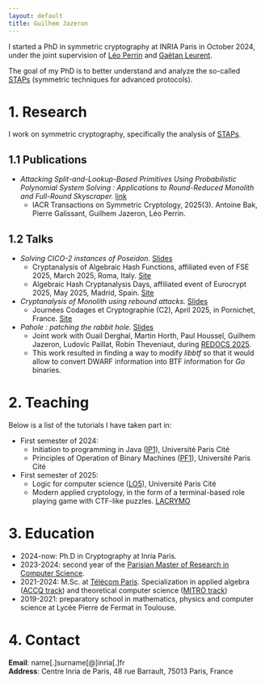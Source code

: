 ```yaml
---
layout: default
title: Guilhem Jazeron
---
```


I started a PhD in symmetric cryptography at INRIA Paris in October 2024, under the joint supervision of [Léo Perrin](https://who.paris.inria.fr/Leo.Perrin/) and [Gaëtan Leurent](https://who.rocq.inria.fr/Gaetan.Leurent/).

The goal of my PhD is to better understand and analyze the so-called [STAPs](https://stap-zoo.com/) (symmetric techniques for advanced protocols).

# 1. Research

I work on symmetric cryptography, specifically the analysis of [STAPs](https://stap-zoo.com/).

## 1.1 Publications 

- *Attacking Split-and-Lookup-Based Primitives Using Probabilistic Polynomial System Solving : Applications to Round-Reduced Monolith and Full-Round Skyscraper.* [link](https://tosc.iacr.org/index.php/ToSC/article/view/12473)
    * IACR Transactions on Symmetric Cryptology, 2025(3). Antoine Bak, Pierre Galissant, Guilhem Jazeron, Léo Perrin.

## 1.2 Talks

- *Solving CICO-2 instances of Poseidon.* [Slides](./assets/presentations/poseidon.pdf)
    * Cryptanalysis of Algebraic Hash Functions, affiliated even of FSE 2025, March 2025, Roma, Italy. [Site](https://www.cahf-poseidon.info/)
    * Algebraic Hash Cryptanalysis Days, affiliated event of Eurocrypt 2025, May 2025, Madrid, Spain. [Site](https://www.ahc-poseidon.info/)
- *Cryptanalysis of Monolith using rebound attacks.* [Slides](./assets/presentations/monolith.pdf)
    * Journées Codages et Cryptographie (C2), April 2025, in Pornichet, France. [Site](https://indico.math.cnrs.fr/event/11948/)
- *Pahole : patching the rabbit hole.* [Slides](./assets/presentations/redocs25-orange.pdf)
    * Joint work with Ouail Derghal, Martin Horth, Paul Houssel, Guilhem Jazeron, Ludovic Paillat, Robin Theveniaut, during [REDOCS 2025](https://gdr-securite.irisa.fr/redocs/redocs25/).
    * This work resulted in finding a way to modify *libbtf* so that it would allow to convert DWARF information into BTF information for *Go* binaries.

# 2. Teaching 

Below is a list of the tutorials I have taken part in:

- First semester of 2024:
  * Initiation to programming in Java ([IP1](https://www.informatique.univ-paris-diderot.fr/formations/licences/ue/l1/ip1)), Université Paris Cité
  * Principles of Operation of Binary Machines ([PF1](https://yunes.informatique.univ-paris-diderot.fr/accueil/enseignement/pf1/)), Université Paris Cité
- First semester of 2025:
  * Logic for computer science ([LO5](https://www.irif.fr/~schmitz/teach/2025_lo5/)), Université Paris Cité
  * Modern applied cryptology, in the form of a terminal-based role playing game with CTF-like puzzles. [LACRYMO](https://lacrymo.tme-crypto.fr/)

# 3. Education

- 2024-now: Ph.D in Cryptography at Inria Paris.
- 2023-2024: second year of the [Parisian Master of Research in Computer Science](https://wikimpri.dptinfo.ens-cachan.fr/doku.php).
- 2021-2024: M.Sc. at [Télécom Paris](https://www.telecom-paris.fr/en/engineering/training). Specialization in applied algebra ([ACCQ track](https://synapses.telecom-paris.fr/catalogue/parcours/1401/ACCQ-filiere-algebre-appliquee-cryptographie-information-quantique-codage-creneau-c)) and theoretical computer science ([MITRO track](https://synapses.telecom-paris.fr/catalogue/2025-2026/parcours/1374/MITRO-mathematics-theoretical-computer-science-and-operation-research-time-slot-b))
- 2019-2021: preparatory school in mathematics, physics and computer science at Lycée Pierre de Fermat in Toulouse.

# 4. Contact 

**Email**: name[.]surname[@]inria[.]fr  
**Address**: Centre Inria de Paris, 48 rue Barrault, 75013 Paris, France